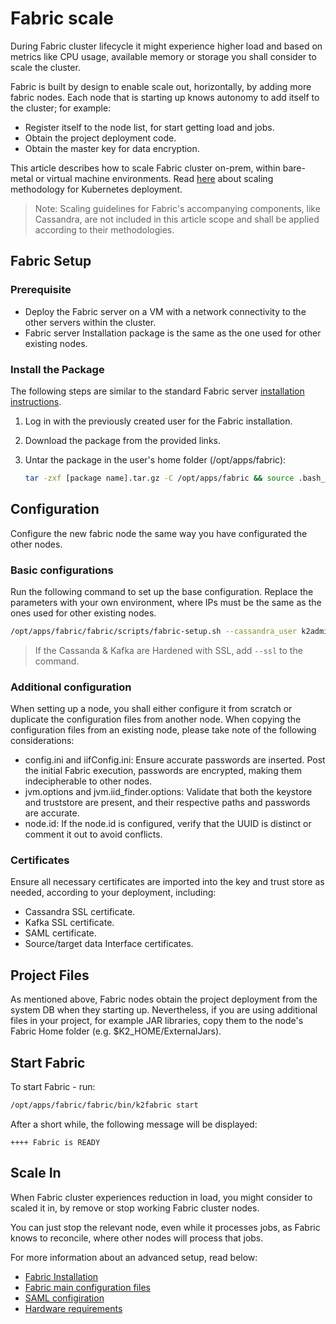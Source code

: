 # Fabric scale
During Fabric cluster lifecycle it might experience higher load and based on metrics like CPU usage, available memory or storage you shall consider to scale the cluster. 

Fabric is built by design to enable scale out, horizontally, by adding more fabric nodes. Each node that is starting up knows autonomy to add itself to the cluster; for example:

* Register itself to the node list, for start getting load and jobs.
* Obtain the project deployment code.
* Obtain the master key for data encryption.

This article describes how to scale Fabric cluster on-prem, within bare-metal or virtual machine environments. Read [here]() about scaling methodology for Kubernetes deployment.

> Note: Scaling guidelines for Fabric's accompanying components, like Cassandra, are not included in this article scope and shall be applied according to their methodologies.



## Fabric Setup 

### Prerequisite

* Deploy the Fabric server on a VM with a network connectivity to the other servers within the cluster.
* Fabric server Installation package is the same as the one used for other existing nodes.

### Install the Package 

The following steps are similar to the standard Fabric server [installation instructions](/articles/98_maintenance_and_operational/Installations/Linux/02_Fabric_7.x.x_Setup.md).

1. Log in with the previously created user for the Fabric installation.
2. Download the package from the provided links.
3. Untar the package in the user's home folder (/opt/apps/fabric):

    ~~~bash
    tar -zxf [package name].tar.gz -C /opt/apps/fabric && source .bash_profile
    ~~~

## Configuration
Configure the new fabric node the same way you have configurated the other nodes.

### Basic configurations
Run the following command to set up the base configuration. Replace the parameters with your own environment, where IPs must be the same as the ones used for other existing nodes.

~~~bash
/opt/apps/fabric/fabric/scripts/fabric-setup.sh --cassandra_user k2admin --cassandra_password changeit --cassandra_ips 10.0.0.1,10.0.0.2,10.0.0.3  --kafka_ips 10.0.0.4,10.0.0.5,10.0.0.6 
~~~

> If the Cassanda & Kafka are Hardened with SSL, add  `--ssl` to the command.

### Additional configuration

When setting up a node, you shall either configure it from scratch or duplicate the configuration files from another node. When copying the configuration files from an existing node, please take note of the following considerations:
* config.ini and iifConfig.ini: Ensure accurate passwords are inserted. Post the initial Fabric execution, passwords are encrypted, making them indecipherable to other nodes.
* jvm.options and jvm.iid_finder.options: Validate that both the keystore and truststore are present, and their respective paths and passwords are accurate.
* node.id: If the node.id is configured, verify that the UUID is distinct or comment it out to avoid conflicts.


### Certificates
Ensure all necessary certificates are imported into the key and trust store as needed, according to your deployment, including:
* Cassandra SSL certificate.
* Kafka SSL certificate.
* SAML certificate.
* Source/target data Interface certificates.

## Project Files

As mentioned above, Fabric nodes obtain the project deployment from the system DB when they starting up. Nevertheless, if you are using additional files in your project, for example JAR libraries, copy them to the node's Fabric Home folder (e.g. $K2_HOME/ExternalJars).

## Start Fabric

To start Fabric - run:
~~~bash
/opt/apps/fabric/fabric/bin/k2fabric start
~~~

After a short while, the following message will be displayed: 
~~~
++++ Fabric is READY
~~~



## Scale In

When Fabric cluster experiences reduction in load, you might consider to scaled it in, by remove or stop working Fabric cluster nodes.

You can just stop the relevant node, even while it processes jobs, as Fabric knows to reconcile, where other nodes will process that jobs.



For more information about an advanced setup, read below:

<ul>
   <li><a href="/articles/98_maintenance_and_operational/Installations/Linux/02_Fabric_7.x.x_Setup.md">Fabric Installation</a></li>
   <li><a href="/articles/02_fabric_architecture/05_fabric_main_configuration_files.md">Fabric main configuration files</a></li>
   <li><a href="/articles/26_fabric_security/13_user_IAM_configiration.md">SAML configiration</a></li>
   <li><a href="/articles/98_maintenance_and_operational/Hardware/2_All_Environments/03_hardware_req_for_prod.md">Hardware requirements</a></li>
</ul>

